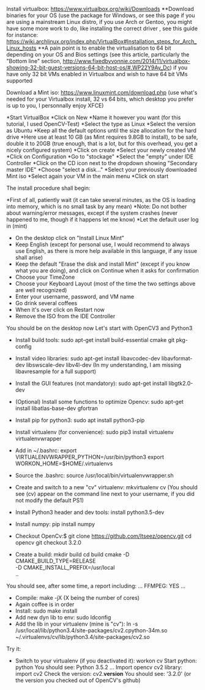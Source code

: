Install virtualbox: https://www.virtualbox.org/wiki/Downloads
**Download binaries for your OS (use the package for Windows, or see this page if you are using a mainstream Linux distro,
if you use Arch or Gentoo, you might have some more work to do, like installing the correct driver , see this guide for instance: https://wiki.archlinux.org/index.php/VirtualBox#Installation_steps_for_Arch_Linux_hosts
**A pain point is to enable the virtualisation to 64 bit depending on your OS and Bios settings (see this article, particularly the "Bottom line" section, http://www.fixedbyvonnie.com/2014/11/virtualbox-showing-32-bit-guest-versions-64-bit-host-os/#.WP22Y9Ay_Dc)
if you have only 32 bit VMs enabled in Virtualbox and wish to have 64 bit VMs supported

Download a Mint iso: https://www.linuxmint.com/download.php (use what's needed for your Virtualbox install, 32 vs 64 bits, which desktop you prefer is up to you, I personnally enjoy XFCE)

*Start VirtualBox
*Click on New
*Name it however you want (for this tutorial, I used OpenCV-Test)
*Select the type as Linux
*Select the version as Ubuntu
*Keep all the default options until the size allocation for the hard drive
*Here use at least 10 GB (as Mint requires 9.8GB to install), to be safe, double it to 20GB
(true enough, that is a lot, but for this overhead, you get a nicely configured system)
*Click on create
*Select your newly created VM
*Click on Configuration
*Go to "stockage"
*Select the "empty" under IDE Controller
*Click on the CD icon next to the dropdown showing "Secondary master IDE"
*Choose "select a disk..."
*Select your previously downloaded Mint iso
*Select again your VM in the main menu
*Click on start

The install procedure shall begin:

*First of all, patiently wait (it can take several minutes, as the OS is loading into memory, which is no small task by any mean)
*Note: Do not bother about warning/error messages, except if the system crashes (never happened to me, though if it happens let me know)
*Let the default user log in (mint)
* On the desktop click on "Install Linux Mint"
* Keep English (except for personal use, I would recommend to always use English, as there is more help available in this language, if any issue shall arise)
* Keep the default "Erase the disk and install Mint" (except if you know what you are doing), and click on Continue when it asks for confirmation
* Choose your TimeZone
* Choose your Keyboard Layout
(most of the time the two settings above are well recognized)
* Enter your username, password, and VM name
* Go drink several coffees
* When it's over click on Restart now
* Remove the ISO from the IDE Controller

You should be on the desktop now
Let's start with OpenCV3 and Python3

* Install build tools: sudo apt-get install build-essential cmake git pkg-config
* Install video libraries: sudo apt-get install libavcodec-dev libavformat-dev libswscale-dev libv4l-dev
(In my understanding, I am missing libavresample for a full support)
* Install the GUI features (not mandatory): sudo apt-get install libgtk2.0-dev
* (Optional) Install some functions to optimize Opencv: sudo apt-get install libatlas-base-dev gfortran
* Install pip for python3: sudo apt install python3-pip
* Install virtualenv (for convenience): sudo pip3 install virtualenv virtualenvwrapper
* Add in ~/.bashrc: export VIRTUALENVWRAPPER_PYTHON=/usr/bin/python3
export WORKON_HOME=$HOME/.virtualenvs
* Source the .bashrc: source /usr/local/bin/virtualenvwrapper.sh
* Create and switch to a new "cv" virtualenv: mkvirtualenv cv
(You should see (cv) appear on the command line next to your username, if you did not modify the default PS1)
* Install Python3 header and dev tools: install python3.5-dev
* Install numpy: pip install numpy

* Checkout OpenCv:$
git clone https://github.com/Itseez/opencv.git
cd opencv
git checkout 3.2.0

* Create a build:
 mkdir build
 cd build
 cmake -D CMAKE_BUILD_TYPE=RELEASE \
	-D CMAKE_INSTALL_PREFIX=/usr/local \
	..

You should see, after some time, a report including:
...
FFMPEG: YES
...

* Compile: make -jX (X being the number of cores)
* Again coffee is in order
* Install: sudo make install
* Add new dyn lib to env: sudo ldconfig
* Add the lib in your virtualenv (mine is "cv"): ln -s /usr/local/lib/python3.4/site-packages/cv2.cpython-34m.so ~/.virtualenvs/cv/lib/python3.4/site-packages/cv2.so


Try it:

* Switch to your virtualenv (if you deactivated it): workon cv
Start python: python
You should see: Python 3.5.2
...
Import opencv cv2 library: import cv2
Check the version: cv2.__version__
You should see: '3.2.0' (or the version you checked out of OpenCV's github)
